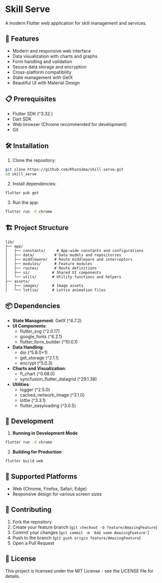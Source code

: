# Skill Serve

A modern Flutter web application for skill management and services.

## 🚀 Features

- Modern and responsive web interface
- Data visualization with charts and graphs
- Form handling and validation
- Secure data storage and encryption
- Cross-platform compatibility
- State management with GetX
- Beautiful UI with Material Design

## 📋 Prerequisites

- Flutter SDK (^3.32.)
- Dart SDK
- Web browser (Chrome recommended for development)
- Git

## 🛠️ Installation

1. Clone the repository:
```bash
git clone https://github.com/Khuza1ma/skill-serve.git
cd skill_serve
```

2. Install dependencies:
```bash
flutter pub get
```

3. Run the app:
```bash
flutter run -d chrome
```

## 🏗️ Project Structure

```
lib/
├── app/
│   ├── constants/     # App-wide constants and configurations
│   ├── data/         # Data models and repositories
│   ├── middleware/   # Route middleware and interceptors
│   ├── modules/      # Feature modules
│   ├── routes/       # Route definitions
│   ├── ui/          # Shared UI components
│   └── utils/       # Utility functions and helpers
├── assets/
│   ├── images/      # Image assets
│   └── lottie/      # Lottie animation files
```

## 📦 Dependencies

- **State Management**: GetX (^4.7.2)
- **UI Components**: 
  - flutter_svg (^2.0.17)
  - google_fonts (^6.2.1)
  - flutter_form_builder (^10.0.1)
- **Data Handling**:
  - dio (^5.8.0+1)
  - get_storage (^2.1.1)
  - encrypt (^5.0.3)
- **Charts and Visualization**:
  - fl_chart (^0.68.0)
  - syncfusion_flutter_datagrid (^29.1.38)
- **Utilities**:
  - logger (^2.5.0)
  - cached_network_image (^3.1.0)
  - lottie (^3.3.1)
  - flutter_easyloading (^3.0.5)

## 🔧 Development

1. **Running in Development Mode**
```bash
flutter run -d chrome
```

2. **Building for Production**
```bash
flutter build web
```

## 📱 Supported Platforms

- Web (Chrome, Firefox, Safari, Edge)
- Responsive design for various screen sizes

## 🤝 Contributing

1. Fork the repository
2. Create your feature branch (`git checkout -b feature/AmazingFeature`)
3. Commit your changes (`git commit -m 'Add some AmazingFeature'`)
4. Push to the branch (`git push origin feature/AmazingFeature`)
5. Open a Pull Request

## 📄 License

This project is licensed under the MIT License - see the LICENSE file for details.

